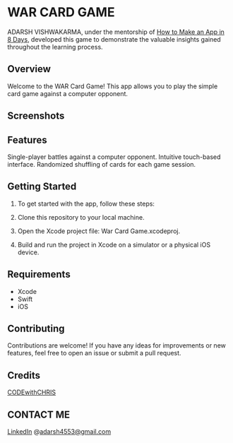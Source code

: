 # WAR CARD GAME
  ADARSH VISHWAKARMA, under the mentorship of [How to Make an App in 8 Days](https://learn.codewithchris.com/courses/start), developed this game to demonstrate the valuable insights gained throughout the learning process.
## Overview
Welcome to the WAR Card Game! This app allows you to play the simple card game against a computer opponent.

## Screenshots


## Features
Single-player battles against a computer opponent.
Intuitive touch-based interface.
Randomized shuffling of cards for each game session.
## Getting Started
1. To get started with the app, follow these steps:

2. Clone this repository to your local machine.
3. Open the Xcode project file: War Card Game.xcodeproj.
4. Build and run the project in Xcode on a simulator or a physical iOS device.
## Requirements
- Xcode 
- Swift 
- iOS
  
## Contributing
Contributions are welcome! If you have any ideas for improvements or new features, feel free to open an issue or submit a pull request.

## Credits
[CODEwithCHRIS](https://learn.codewithchris.com/courses/menu?utm_source=youtube&utm_medium=video&utm_campaign=8day&utm_content=full)
## CONTACT ME
[LinkedIn](https://www.linkedin.com/in/adarsh-vishwakarma-71bb2a287/?lipi=urn%3Ali%3Apage%3Ad_flagship3_feed%3BPLhguhJHR5%2B8JBb9AHbUlg%3D%3D)
@adarsh4553@gmail.com
